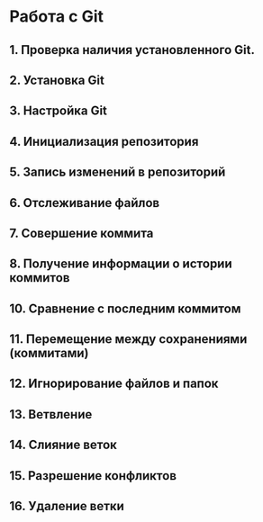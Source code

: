 # Работа с Git
## 1. Проверка наличия установленного Git.

## 2. Установка Git

## 3. Настройка Git

## 4. Инициализация репозитория

## 5. Запись изменений в репозиторий

## 6. Отслеживание файлов

## 7. Совершение коммита

## 8. Получение информации о истории коммитов

## 10. Сравнение с последним коммитом

## 11. Перемещение между сохранениями (коммитами)

## 12. Игнорирование файлов и папок

## 13. Ветвление

## 14. Слияние веток

## 15. Разрешение конфликтов

## 16. Удаление ветки